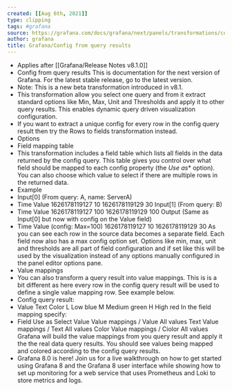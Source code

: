 ```yaml
---
created: [[Aug 6th, 2021]]
type: clipping
tags: #grafana
source: https://grafana.com/docs/grafana/next/panels/transformations/config-from-query/
author: grafana
title: Grafana/Config from query results
---
```


- Applies after [[Grafana/Release Notes v8.1.0]]
- Config from query results
  This is documentation for the next version of Grafana. For the latest stable release, go to the latest version.
- Note: This is a new beta transformation introduced in v8.1.
- This transformation allow you select one query and from it extract standard options like Min, Max, Unit and Thresholds and apply it to other query results. This enables dynamic query driven visualization configuration.
- If you want to extract a unique config for every row in the config query result then try the Rows to fields transformation instead.
- Options
- Field mapping table
- This transformation includes a field table which lists all fields in the data returned by the config query. This table gives you control over what field should be mapped to each config property (the *Use as** option). You can also choose which value to select if there are multiple rows in the returned data.
- Example
- Input[0] (From query: A, name: ServerA)
- Time	Value
  1626178119127	10
  1626178119129	30
  Input[1] (From query: B)
- Time	Value
  1626178119127	100
  1626178119129	100
  Output (Same as Input[0] but now with config on the Value field)
- Time	Value (config: Max=100)
  1626178119127	10
  1626178119129	30
  As you can see each row in the source data becomes a separate field. Each field now also has a max config option set. Options like min, max, unit and thresholds are all part of field configuration and if set like this will be used by the visualization instead of any options manually configured in the panel editor options pane.
- Value mappings
- You can also transform a query result into value mappings. This is is a bit different as here every row in the config query result will be used to define a single value mapping row. See example below.
- Config query result:
- Value	Text	Color
  L	Low	blue
  M	Medium	green
  H	High	red
  In the field mapping specify:
- Field	Use as	Select
  Value	Value mappings / Value	All values
  Text	Value mappings / Text	All values
  Color	Value mappings / Ciolor	All values
  Grafana will build the value mappings from you query result and apply it the the real data query results. You should see values being mapped and colored according to the config query results.
- Grafana 8.0 is here! Join us for a live walkthrough on how to get started using Grafana 8 and the Grafana 8 user interface while showing how to set up monitoring for a web service that uses Prometheus and Loki to store metrics and logs.